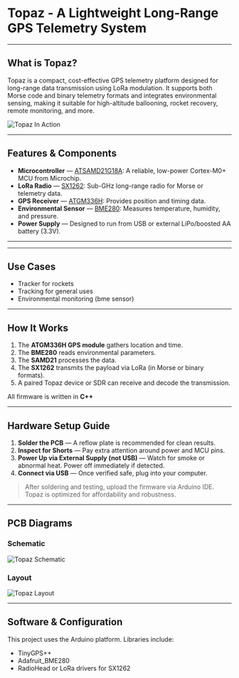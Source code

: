 

# Topaz - A Lightweight Long-Range GPS Telemetry System


---

## What is Topaz?

Topaz is a compact, cost-effective GPS telemetry platform designed for long-range data transmission using LoRa modulation. It supports both Morse code and binary telemetry formats and integrates environmental sensing, making it suitable for high-altitude ballooning, rocket recovery, remote monitoring, and more.

![Topaz In Action](https://github.com/user-attachments/assets/378aa5f3-1122-452e-8baf-344f799cf8b8)

---

## Features & Components

- **Microcontroller** — [ATSAMD21G18A](https://www.microchip.com/en-us/product/atsamd21g18): A reliable, low-power Cortex-M0+ MCU from Microchip.
- **LoRa Radio** — [SX1262](https://www.semtech.com/products/wireless-rf/lora-transceivers/sx1262): Sub-GHz long-range radio for Morse or telemetry data.
- **GPS Receiver** — [ATGM336H](https://jlcpcb.com/partdetail/Zhongkewei-ATGM336H5N31/C90770): Provides position and timing data.
- **Environmental Sensor** — [BME280](https://www.bosch-sensortec.com/products/environmental-sensors/humidity-sensors-bme280/): Measures temperature, humidity, and pressure.
- **Power Supply** — Designed to run from USB or external LiPo/boosted AA battery (3.3V).

---


---

## Use Cases

- Tracker for rockets
- Tracking for general uses
- Environmental monitoring (bme sensor)  

---

## How It Works

1. The **ATGM336H GPS module** gathers location and time.  
2. The **BME280** reads environmental parameters.  
3. The **SAMD21** processes the data.  
4. The **SX1262** transmits the payload via LoRa (in Morse or binary formats).  
5. A paired Topaz device or SDR can receive and decode the transmission.

All firmware is written in **C++**

---

## Hardware Setup Guide

1. **Solder the PCB** — A reflow plate is recommended for clean results.  
2. **Inspect for Shorts** — Pay extra attention around power and MCU pins.  
3. **Power Up via External Supply (not USB)** — Watch for smoke or abnormal heat. Power off immediately if detected.  
4. **Connect via USB** — Once verified safe, plug into your computer.

> After soldering and testing, upload the firmware via Arduino IDE. Topaz is optimized for affordability and robustness.

---

## PCB Diagrams

### Schematic

![Topaz Schematic](https://github.com/user-attachments/assets/f2879cd7-5488-43de-9e77-05d04c68f9a8)

### Layout

![Topaz Layout](https://github.com/user-attachments/assets/378aa5f3-1122-452e-8baf-344f799cf8b8)

---

## Software & Configuration

This project uses the Arduino platform. Libraries include:

- TinyGPS++  
- Adafruit_BME280  
- RadioHead or LoRa drivers for SX1262  




